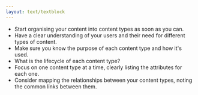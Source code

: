 ```yaml
---
layout: text/textblock
---
```

- Start organising your content into content types as soon as you can.
- Have a clear understanding of your users and their need for different types of content.
- Make sure you know the purpose of each content type and how it's used.
- What is the lifecycle of each content type?
- Focus on one content type at a time, clearly listing the attributes for each one.
- Consider mapping the relationships between your content types, noting the common links between them.
